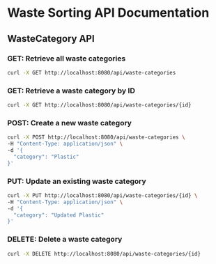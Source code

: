 # Waste Sorting API Documentation

## WasteCategory API

### GET: Retrieve all waste categories

```sh
curl -X GET http://localhost:8080/api/waste-categories
```

### GET: Retrieve a waste category by ID
```sh
curl -X GET http://localhost:8080/api/waste-categories/{id}
```

### POST: Create a new waste category
```sh
curl -X POST http://localhost:8080/api/waste-categories \
-H "Content-Type: application/json" \
-d '{
  "category": "Plastic"
}'
```

### PUT: Update an existing waste category
```sh
curl -X PUT http://localhost:8080/api/waste-categories/{id} \
-H "Content-Type: application/json" \
-d '{
  "category": "Updated Plastic"
}'
```

### DELETE: Delete a waste category
```sh
curl -X DELETE http://localhost:8080/api/waste-categories/{id}
```